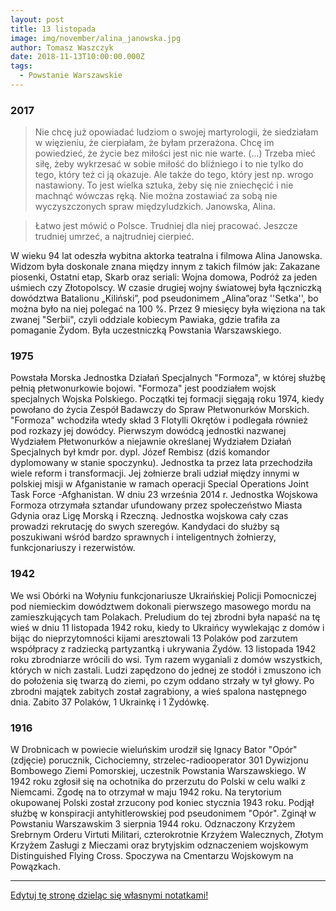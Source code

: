 ```yaml
---
layout: post
title: 13 listopada
image: img/november/alina_janowska.jpg
author: Tomasz Waszczyk
date: 2018-11-13T10:00:00.000Z
tags:
  - Powstanie Warszawskie
---
```


### 2017

> Nie chcę już opowiadać ludziom o swojej martyrologii, że siedziałam w więzieniu, że cierpiałam, że byłam przerażona. Chcę im powiedzieć, że życie bez miłości jest nic nie warte. (...) Trzeba mieć siłę, żeby wykrzesać w sobie miłość do bliźniego i to nie tylko do tego, który też ci ją okazuje. Ale także do tego, który jest np. wrogo nastawiony. To jest wielka sztuka, żeby się nie zniechęcić i nie machnąć wówczas ręką. Nie można zostawiać za sobą nie wyczyszczonych spraw międzyludzkich. Janowska, Alina.

> Łatwo jest mówić o Polsce. Trudniej dla niej pracować. Jeszcze trudniej umrzeć, a najtrudniej cierpieć.

W wieku 94 lat odeszła wybitna aktorka teatralna i filmowa Alina Janowska.
Widzom była doskonale znana między innym z takich filmów jak: Zakazane piosenki, Ostatni etap, Skarb oraz seriali: Wojna domowa, Podróż za jeden uśmiech czy Złotopolscy.
W czasie drugiej wojny światowej była łączniczką dowództwa Batalionu „Kiliński”, pod pseudonimem „Alina”oraz ''Setka'', bo można było na niej polegać na 100 %. Przez 9 miesięcy była więziona na tak zwanej "Serbii", czyli oddziale kobiecym Pawiaka, gdzie trafiła za pomaganie Żydom. Była uczestniczką Powstania Warszawskiego.

### 1975

Powstała Morska Jednostka Działań Specjalnych "Formoza", w której służbę pełnią płetwonurkowie bojowi. "Formoza" jest poodziałem wojsk specjalnych Wojska Polskiego.
Początki tej formacji sięgają roku 1974, kiedy powołano do życia Zespół Badawczy do Spraw Płetwonurków Morskich. "Formoza" wchodziła wtedy skład 3 Flotylli Okrętów i podlegała również pod rozkazy jej dowódcy. Pierwszym dowódcą jednostki nazwanej Wydziałem Płetwonurków a niejawnie określanej Wydziałem Działań Specjalnych był
kmdr por. dypl. Józef Rembisz (dziś komandor dyplomowany w stanie spoczynku).
Jednostka ta przez lata przechodziła wiele reform i transformacji. Jej żołnierze brali udział między innymi w polskiej misji w Afganistanie w ramach operacji Special Operations Joint Task Force -Afghanistan.
W dniu 23 września 2014 r. Jednostka Wojskowa Formoza otrzymała
sztandar ufundowany przez społeczeństwo Miasta Gdynia oraz Ligę Morską i Rzeczną.
Jednostka wojskowa cały czas prowadzi rekrutację do swych szeregów. Kandydaci do służby są poszukiwani wśród bardzo sprawnych i inteligentnych żołnierzy,
funkcjonariuszy i rezerwistów.

### 1942

We wsi Obórki na Wołyniu funkcjonariusze Ukraińskiej Policji Pomocniczej pod niemieckim dowództwem dokonali pierwszego masowego mordu na zamieszkujących tam Polakach.
Preludium do tej zbrodni była napaść na tę wieś w dniu 11 listopada 1942 roku, kiedy to Ukraińcy wywlekając z domów i bijąc do nieprzytomności kijami aresztowali 13 Polaków pod zarzutem współpracy z radziecką partyzantką i ukrywania Żydów.
13 listopada 1942 roku zbrodniarze wrócili do wsi. Tym razem wyganiali z domów wszystkich, których w nich zastali. Ludzi zapędzono do jednej ze stodół i zmuszono ich do położenia się twarzą do ziemi, po czym oddano strzały w tył głowy. Po zbrodni majątek zabitych został zagrabiony, a wieś spalona następnego dnia. Zabito 37 Polaków, 1 Ukrainkę i 1 Żydówkę.

### 1916

W Drobnicach w powiecie wieluńskim urodził się Ignacy Bator "Opór" (zdjęcie) porucznik, Cichociemny, strzelec-radiooperator 301 Dywizjonu Bombowego Ziemi Pomorskiej, uczestnik Powstania Warszawskiego.
W 1942 roku zgłosił się na ochotnika do przerzutu do Polski w celu walki z Niemcami. Zgodę na to otrzymał w maju 1942 roku. Na terytorium okupowanej Polski został zrzucony pod koniec stycznia 1943 roku. Podjął służbę w konspiracji antyhitlerowskiej pod pseudonimem "Opór". Zginął w Powstaniu
Warszawskim 3 sierpnia 1944 roku.
Odznaczony Krzyżem Srebrnym Orderu Virtuti Militari, czterokrotnie Krzyżem Walecznych, Złotym Krzyżem Zasługi z Mieczami oraz brytyjskim odznaczeniem wojskowym Distinguished Flying Cross.
Spoczywa na Cmentarzu Wojskowym na Powązkach.

---

<a href="https://github.com/TomaszWaszczyk/historia.waszczyk.com/edit/master/src/content/november-13.md" target="_blank">Edytuj tę stronę dzieląc się własnymi notatkami!</a>
